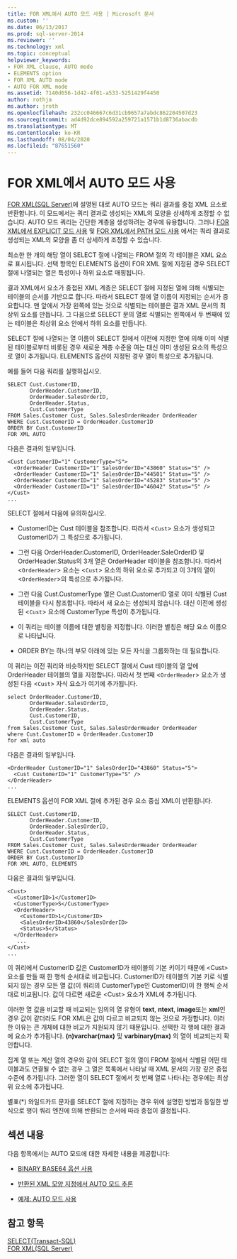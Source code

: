 ```yaml
---
title: FOR XML에서 AUTO 모드 사용 | Microsoft 문서
ms.custom: ''
ms.date: 06/13/2017
ms.prod: sql-server-2014
ms.reviewer: ''
ms.technology: xml
ms.topic: conceptual
helpviewer_keywords:
- FOR XML clause, AUTO mode
- ELEMENTS option
- FOR XML AUTO mode
- AUTO FOR XML mode
ms.assetid: 7140d656-1d42-4f01-a533-5251429f4450
author: rothja
ms.author: jroth
ms.openlocfilehash: 232cc046667c6d31cb9657a7abdc862204507d23
ms.sourcegitcommit: ad4d92dce894592a259721a1571b1d8736abacdb
ms.translationtype: MT
ms.contentlocale: ko-KR
ms.lasthandoff: 08/04/2020
ms.locfileid: "87651560"
---
```

# <a name="use-auto-mode-with-for-xml"></a>FOR XML에서 AUTO 모드 사용
  [FOR XML&#40;SQL Server&#41;](for-xml-sql-server.md)에 설명된 대로 AUTO 모드는 쿼리 결과를 중첩 XML 요소로 반환합니다. 이 모드에서는 쿼리 결과로 생성되는 XML의 모양을 상세하게 조정할 수 없습니다. AUTO 모드 쿼리는 간단한 계층을 생성하려는 경우에 유용합니다. 그러나 [FOR XML에서 EXPLICIT 모드 사용](use-explicit-mode-with-for-xml.md) 및 [FOR XML에서 PATH 모드 사용](use-path-mode-with-for-xml.md) 에서는 쿼리 결과로 생성되는 XML의 모양을 좀 더 상세하게 조정할 수 있습니다.  
  
 최소한 한 개의 해당 열이 SELECT 절에 나열되는 FROM 절의 각 테이블은 XML 요소로 표시됩니다. 선택 항목인 ELEMENTS 옵션이 FOR XML 절에 지정된 경우 SELECT 절에 나열되는 열은 특성이나 하위 요소로 매핑됩니다.  
  
 결과 XML에서 요소가 중첩된 XML 계층은 SELECT 절에 지정된 열에 의해 식별되는 테이블의 순서를 기반으로 합니다. 따라서 SELECT 절에 열 이름이 지정되는 순서가 중요합니다. 맨 앞에서 가장 왼쪽에 있는 것으로 식별되는 테이블은 결과 XML 문서의 최상위 요소를 만듭니다. 그 다음으로 SELECT 문의 열로 식별되는 왼쪽에서 두 번째에 있는 테이블은 최상위 요소 안에서 하위 요소를 만듭니다.  
  
 SELECT 절에 나열되는 열 이름이 SELECT 절에서 이전에 지정한 열에 의해 이미 식별된 테이블로부터 비롯된 경우 새로운 계층 수준을 여는 대신 이미 생성된 요소의 특성으로 열이 추가됩니다. ELEMENTS 옵션이 지정된 경우 열이 특성으로 추가됩니다.  
  
 예를 들어 다음 쿼리를 실행하십시오.  
  
```  
SELECT Cust.CustomerID,   
       OrderHeader.CustomerID,  
       OrderHeader.SalesOrderID,   
       OrderHeader.Status,  
       Cust.CustomerType  
FROM Sales.Customer Cust, Sales.SalesOrderHeader OrderHeader  
WHERE Cust.CustomerID = OrderHeader.CustomerID  
ORDER BY Cust.CustomerID  
FOR XML AUTO  
```  
  
 다음은 결과의 일부입니다.  
  
```  
<Cust CustomerID="1" CustomerType="S">  
  <OrderHeader CustomerID="1" SalesOrderID="43860" Status="5" />  
  <OrderHeader CustomerID="1" SalesOrderID="44501" Status="5" />  
  <OrderHeader CustomerID="1" SalesOrderID="45283" Status="5" />  
  <OrderHeader CustomerID="1" SalesOrderID="46042" Status="5" />  
</Cust>  
...  
```  
  
 SELECT 절에서 다음에 유의하십시오.  
  
-   CustomerID는 Cust 테이블을 참조합니다. 따라서 <`Cust`> 요소가 생성되고 CustomerID가 그 특성으로 추가됩니다.  
  
-   그런 다음 OrderHeader.CustomerID, OrderHeader.SaleOrderID 및 OrderHeader.Status의 3개 열은 OrderHeader 테이블을 참조합니다. 따라서 <`OrderHeader`> 요소는 <`Cust`> 요소의 하위 요소로 추가되고 이 3개의 열이 <`OrderHeader`>의 특성으로 추가됩니다.  
  
-   그런 다음 Cust.CustomerType 열은 Cust.CustomerID 열로 이미 식별된 Cust 테이블을 다시 참조합니다. 따라서 새 요소는 생성되지 않습니다. 대신 이전에 생성된 <`Cust`> 요소에 CustomerType 특성이 추가됩니다.  
  
-   이 쿼리는 테이블 이름에 대한 별칭을 지정합니다. 이러한 별칭은 해당 요소 이름으로 나타납니다.  
  
-   ORDER BY는 하나의 부모 아래에 있는 모든 자식을 그룹화하는 데 필요합니다.  
  
 이 쿼리는 이전 쿼리와 비슷하지만 SELECT 절에서 Cust 테이블의 열 앞에 OrderHeader 테이블의 열을 지정합니다. 따라서 첫 번째 <`OrderHeader`> 요소가 생성된 다음 <`Cust`> 자식 요소가 여기에 추가됩니다.  
  
```  
select OrderHeader.CustomerID,  
       OrderHeader.SalesOrderID,   
       OrderHeader.Status,  
       Cust.CustomerID,   
       Cust.CustomerType  
from Sales.Customer Cust, Sales.SalesOrderHeader OrderHeader  
where Cust.CustomerID = OrderHeader.CustomerID  
for xml auto  
```  
  
 다음은 결과의 일부입니다.  
  
```  
<OrderHeader CustomerID="1" SalesOrderID="43860" Status="5">  
  <Cust CustomerID="1" CustomerType="S" />  
</OrderHeader>  
...  
```  
  
 ELEMENTS 옵션이 FOR XML 절에 추가된 경우 요소 중심 XML이 반환됩니다.  
  
```  
SELECT Cust.CustomerID,   
       OrderHeader.CustomerID,  
       OrderHeader.SalesOrderID,   
       OrderHeader.Status,  
       Cust.CustomerType  
FROM Sales.Customer Cust, Sales.SalesOrderHeader OrderHeader  
WHERE Cust.CustomerID = OrderHeader.CustomerID  
ORDER BY Cust.CustomerID  
FOR XML AUTO, ELEMENTS  
```  
  
 다음은 결과의 일부입니다.  
  
```  
<Cust>  
  <CustomerID>1</CustomerID>  
  <CustomerType>S</CustomerType>  
  <OrderHeader>  
    <CustomerID>1</CustomerID>  
    <SalesOrderID>43860</SalesOrderID>  
    <Status>5</Status>  
  </OrderHeader>  
   ...  
</Cust>  
...  
```  
  
 이 쿼리에서 CustomerID 값은 CustomerID가 테이블의 기본 키이기 때문에 \<Cust> 요소를 만들 때 한 행씩 순서대로 비교됩니다. CustomerID가 테이블의 기본 키로 식별되지 않는 경우 모든 열 값(이 쿼리의 CustomerType인 CustomerID)이 한 행씩 순서대로 비교됩니다. 값이 다르면 새로운 \<Cust> 요소가 XML에 추가됩니다.  
  
 이러한 열 값을 비교할 때 비교되는 임의의 열 유형이 **text**, **ntext**, **image**또는 **xml**인 경우 값이 같더라도 FOR XML은 값이 다르고 비교되지 않는 것으로 가정합니다. 이러한 이유는 큰 개체에 대한 비교가 지원되지 않기 때문입니다. 선택한 각 행에 대한 결과에 요소가 추가됩니다. **(n)varchar(max)** 및 **varbinary(max)** 의 열이 비교되는지 확인합니다.  
  
 집계 열 또는 계산 열의 경우와 같이 SELECT 절의 열이 FROM 절에서 식별된 어떤 테이블과도 연결될 수 없는 경우 그 열은 목록에서 나타날 때 XML 문서의 가장 깊은 중첩 수준에 추가됩니다. 그러한 열이 SELECT 절에서 첫 번째 열로 나타나는 경우에는 최상위 요소에 추가됩니다.  
  
 별표(*) 와일드카드 문자를 SELECT 절에 지정하는 경우 위에 설명한 방법과 동일한 방식으로 행이 쿼리 엔진에 의해 반환되는 순서에 따라 중첩이 결정됩니다.  
  
## <a name="in-this-section"></a>섹션 내용  
 다음 항목에서는 AUTO 모드에 대한 자세한 내용을 제공합니다:  
  
-   [BINARY BASE64 옵션 사용](use-the-binary-base64-option.md)  
  
-   [반환된 XML 모양 지정에서 AUTO 모드 추론](auto-mode-heuristics-in-shaping-returned-xml.md)  
  
-   [예제: AUTO 모드 사용](examples-using-auto-mode.md)  
  
## <a name="see-also"></a>참고 항목  
 [SELECT&#40;Transact-SQL&#41;](/sql/t-sql/queries/select-transact-sql)   
 [FOR XML&#40;SQL Server&#41;](for-xml-sql-server.md)  
  
  
